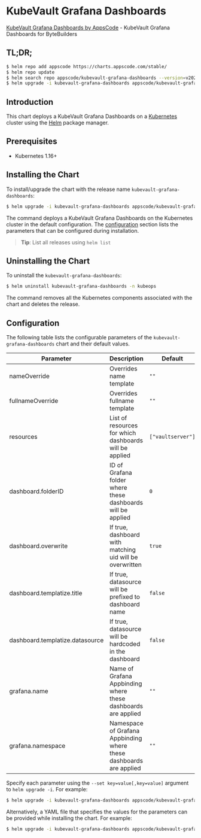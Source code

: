 # KubeVault Grafana Dashboards

[KubeVault Grafana Dashboards by AppsCode](https://github.com/kubevault/installer) - KubeVault Grafana Dashboards for ByteBuilders

## TL;DR;

```bash
$ helm repo add appscode https://charts.appscode.com/stable/
$ helm repo update
$ helm search repo appscode/kubevault-grafana-dashboards --version=v2024.3.12
$ helm upgrade -i kubevault-grafana-dashboards appscode/kubevault-grafana-dashboards -n kubeops --create-namespace --version=v2024.3.12
```

## Introduction

This chart deploys a KubeVault Grafana Dashboards on a [Kubernetes](http://kubernetes.io) cluster using the [Helm](https://helm.sh) package manager.

## Prerequisites

- Kubernetes 1.16+

## Installing the Chart

To install/upgrade the chart with the release name `kubevault-grafana-dashboards`:

```bash
$ helm upgrade -i kubevault-grafana-dashboards appscode/kubevault-grafana-dashboards -n kubeops --create-namespace --version=v2024.3.12
```

The command deploys a KubeVault Grafana Dashboards on the Kubernetes cluster in the default configuration. The [configuration](#configuration) section lists the parameters that can be configured during installation.

> **Tip**: List all releases using `helm list`

## Uninstalling the Chart

To uninstall the `kubevault-grafana-dashboards`:

```bash
$ helm uninstall kubevault-grafana-dashboards -n kubeops
```

The command removes all the Kubernetes components associated with the chart and deletes the release.

## Configuration

The following table lists the configurable parameters of the `kubevault-grafana-dashboards` chart and their default values.

|            Parameter            |                            Description                             |           Default            |
|---------------------------------|--------------------------------------------------------------------|------------------------------|
| nameOverride                    | Overrides name template                                            | <code>""</code>              |
| fullnameOverride                | Overrides fullname template                                        | <code>""</code>              |
| resources                       | List of resources for which dashboards will be applied             | <code>["vaultserver"]</code> |
| dashboard.folderID              | ID of Grafana folder where these dashboards will be applied        | <code>0</code>               |
| dashboard.overwrite             | If true, dashboard with matching uid will be overwritten           | <code>true</code>            |
| dashboard.templatize.title      | If true, datasource will be prefixed to dashboard name             | <code>false</code>           |
| dashboard.templatize.datasource | If true, datasource will be hardcoded in the dashboard             | <code>false</code>           |
| grafana.name                    | Name of Grafana Appbinding where these dashboards are applied      | <code>""</code>              |
| grafana.namespace               | Namespace of Grafana Appbinding where these dashboards are applied | <code>""</code>              |


Specify each parameter using the `--set key=value[,key=value]` argument to `helm upgrade -i`. For example:

```bash
$ helm upgrade -i kubevault-grafana-dashboards appscode/kubevault-grafana-dashboards -n kubeops --create-namespace --version=v2024.3.12 --set resources=["vaultserver"]
```

Alternatively, a YAML file that specifies the values for the parameters can be provided while
installing the chart. For example:

```bash
$ helm upgrade -i kubevault-grafana-dashboards appscode/kubevault-grafana-dashboards -n kubeops --create-namespace --version=v2024.3.12 --values values.yaml
```
